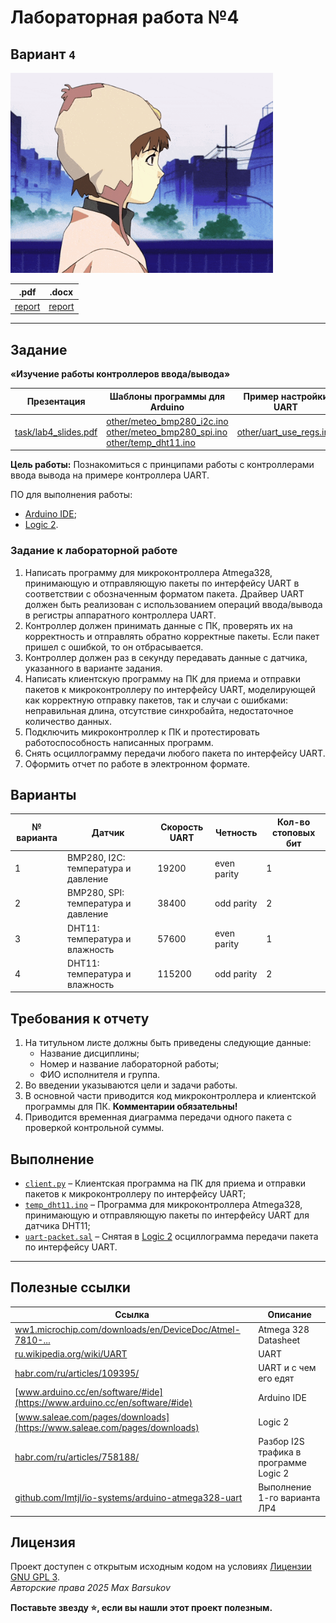 # Лабораторная работа №4

## Вариант `4`

<img alt="lain-intro" src="https://github.com/maxbarsukov/itmo/blob/master/.docs/lain-intro.gif" height="320">

|.pdf|.docx|
|-|-|
| [report](./docs/report.pdf) | [report](./docs/report.docx) |

---

## Задание

**«Изучение работы контроллеров ввода/вывода»**

| Презентация | Шаблоны программы для Arduino | Пример настройки UART |
| --- | --- | --- |
| [task/lab4_slides.pdf](./task/lab4_slides.pdf) | [other/meteo_bmp280_i2c.ino](./other/meteo_bmp280_i2c.ino) <br> [other/meteo_bmp280_spi.ino](./other/meteo_bmp280_spi.ino) <br> [other/temp_dht11.ino](./other/temp_dht11.ino) | [other/uart_use_regs.ino](./other/uart_use_regs.ino) |

**Цель работы:** Познакомиться с принципами работы с контроллерами ввода
вывода на примере контроллера UART.

ПО для выполнения работы:

- [Arduino IDE](https://www.arduino.cc/en/software/#ide);
- [Logic 2](https://www.saleae.com/pages/downloads).

### Задание к лабораторной работе

1. Написать программу для микроконтроллера Atmega328, принимающую и отправляющую пакеты по интерфейсу UART в соответствии с обозначенным форматом пакета. Драйвер UART должен быть реализован с использованием операций ввода/вывода в регистры аппаратного контроллера UART.
2. Контроллер должен принимать данные с ПК, проверять их на корректность и отправлять обратно корректные пакеты. Если пакет пришел с ошибкой, то он отбрасывается.
3. Контроллер должен раз в секунду передавать данные с датчика, указанного в варианте задания.
4. Написать клиентскую программу на ПК для приема и отправки пакетов к микроконтроллеру по интерфейсу UART, моделирующей как корректную отправку пакетов, так и случаи с ошибками: неправильная длина, отсутствие синхробайта, недостаточное количество данных.
5. Подключить микроконтроллер к ПК и протестировать работоспособность написанных программ.
6. Снять осциллограмму передачи любого пакета по интерфейсу UART.
7. Оформить отчет по работе в электронном формате.

## Варианты

| № варианта | Датчик | Скорость UART | Четность | Кол-во стоповых бит |
| --- | --- | --- | --- | --- |
| 1 | BMP280, I2C: температура и давление | 19200 | even parity | 1 |
| 2 | BMP280, SPI: температура и давление | 38400 | odd parity | 2 |
| 3 | DHT11: температура и влажность | 57600 | even parity | 1 |
| 4 | DHT11: температура и влажность | 115200 | odd parity | 2 |

## Требования к отчету

1. На титульном листе должны быть приведены следующие данные:
    - Название дисциплины;
    - Номер и название лабораторной работы;
    - ФИО исполнителя и группа.
2. Во введении указываются цели и задачи работы.
3. В основной части приводится код микроконтроллера и клиентской программы для ПК. **Комментарии обязательны!**
4. Приводится временная диаграмма передачи одного пакета с проверкой контрольной суммы.

## Выполнение

- [`client.py`](./client.py) – Клиентская программа на ПК для приема и отправки пакетов к микроконтроллеру по интерфейсу UART;
- [`temp_dht11.ino`](./temp_dht11.ino) – Программа для микроконтроллера Atmega328, принимающую и отправляющую пакеты по интерфейсу UART для датчика DHT11;
- [`uart-packet.sal`](./uart-packet.sal) – Снятая в [Logic 2](https://www.saleae.com/pages/downloads) осциллограмма передачи пакета по интерфейсу UART.

---

## Полезные ссылки

| Ссылка | Описание |
| --- | --- |
| [ww1.microchip.com/downloads/en/DeviceDoc/Atmel-7810-...](https://ww1.microchip.com/downloads/en/DeviceDoc/Atmel-7810-Automotive-Microcontrollers-ATmega328P_Datasheet.pdf) | Atmega 328 Datasheet |
| [ru.wikipedia.org/wiki/UART](https://ru.wikipedia.org/wiki/%D0%A3%D0%BD%D0%B8%D0%B2%D0%B5%D1%80%D1%81%D0%B0%D0%BB%D1%8C%D0%BD%D1%8B%D0%B9_%D0%B0%D1%81%D0%B8%D0%BD%D1%85%D1%80%D0%BE%D0%BD%D0%BD%D1%8B%D0%B9_%D0%BF%D1%80%D0%B8%D1%91%D0%BC%D0%BE%D0%BF%D0%B5%D1%80%D0%B5%D0%B4%D0%B0%D1%82%D1%87%D0%B8%D0%BA) | UART |
| [habr.com/ru/articles/109395/](https://habr.com/ru/articles/109395/) | UART и с чем его едят |
| [www.arduino.cc/en/software/#ide](https://www.arduino.cc/en/software/#ide) | Arduino IDE |
| [www.saleae.com/pages/downloads](https://www.saleae.com/pages/downloads) | Logic 2 |
| [habr.com/ru/articles/758188/](https://habr.com/ru/articles/758188/) | Разбор I2S трафика в программе Logic 2 |
| [github.com/Imtjl/io-systems/arduino-atmega328-uart](https://github.com/Imtjl/io-systems/tree/main/arduino-atmega328-uart) | Выполнение 1-го варианта ЛР4 |

## Лицензия <a name="license"></a>

Проект доступен с открытым исходным кодом на условиях [Лицензии GNU GPL 3](https://opensource.org/license/gpl-3-0/). \
*Авторские права 2025 Max Barsukov*

**Поставьте звезду :star:, если вы нашли этот проект полезным.**
